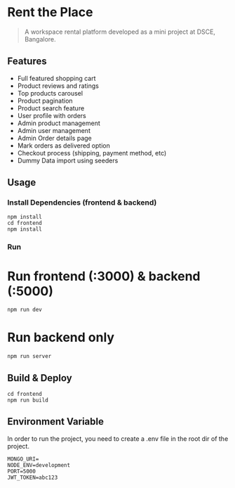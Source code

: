 # Rent the Place

> A workspace rental platform developed as a mini project at DSCE, Bangalore.


## Features

- Full featured shopping cart
- Product reviews and ratings
- Top products carousel
- Product pagination
- Product search feature
- User profile with orders
- Admin product management
- Admin user management
- Admin Order details page
- Mark orders as delivered option
- Checkout process (shipping, payment method, etc)
- Dummy Data import using seeders


## Usage


### Install Dependencies (frontend & backend)

```
npm install
cd frontend
npm install
```

### Run


# Run frontend (:3000) & backend (:5000)
```
npm run dev
```
# Run backend only
```
npm run server
```

## Build & Deploy

```
cd frontend
npm run build
```
## Environment Variable
In order to run the project, you need to create a .env file in the root dir of the project.

```
MONGO_URI=
NODE_ENV=development
PORT=5000
JWT_TOKEN=abc123
```
